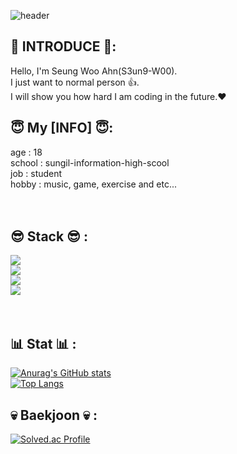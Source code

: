 ![header](https://capsule-render.vercel.app/api?type=waving&height=300&text=I%20wanna%20be%20with%20you%20🧡) <br/>


## 🤪 INTRODUCE 🤪:<br/>
  Hello, I'm Seung Woo Ahn(S3un9-W00).<br/>I just want to normal person 👍.<br/>I will show you how hard I am coding in the future.❤️
  <br/>

## 😇 My [INFO] 😇:<br/>
  age : 18<br/>
  school : sungil-information-high-scool<br/>
  job : student<br/>
  hobby : music, game, exercise and etc...<br/>
<br/>
<br/>
## 😎 Stack 😎 :<br/>
  <img src="https://img.shields.io/badge/Python-3776AB?style=flat-square&logo=Python&logoColor=white"/><br/>
  <img src="https://img.shields.io/badge/Lua-2C2D72?style=flat-square&logo=Lua&logoColor=white"/><br/>
  <img src="https://img.shields.io/badge/HTML5-E34F26?style=flat-square&logo=HTML5&logoColor=white"/><br/>
  <img src="https://img.shields.io/badge/CSS3-1572B6?style=flat-square&logo=CSS3&logoColor=white"/><br/>
  <br/>
  <br/>
## 📊 Stat 📊 :<br/>
  [![Anurag's GitHub stats](https://github-readme-stats.vercel.app/api?username=S3un9-W00)](https://github.com/anuraghazra/github-readme-stats)
  <br/>
  [![Top Langs](https://github-readme-stats.vercel.app/api/top-langs/?username=S3un9-W00)](https://github.com/anuraghazra/github-readme-stats)

## 💀 Baekjoon 💀 :<br/>
  [![Solved.ac Profile](http://mazassumnida.wtf/api/v2/generate_badge?boj=an0611)](https://solved.ac/an0611/)<br/>

  

  
  
